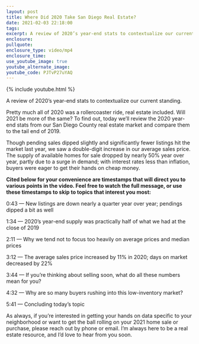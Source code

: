 ```yaml
---
layout: post
title: Where Did 2020 Take San Diego Real Estate?
date: 2021-02-03 22:18:00
tags:
excerpt: A review of 2020’s year-end stats to contextualize our current standing.
enclosure:
pullquote:
enclosure_type: video/mp4
enclosure_time:
use_youtube_image: true
youtube_alternate_image:
youtube_code: PJTvP27uYAQ
---
```


{% include youtube.html %}

A review of 2020’s year-end stats to contextualize our current standing.

Pretty much all of 2020 was a rollercoaster ride, real estate included. Will 2021 be more of the same? To find out, today we’ll review the 2020 year-end stats from our San Diego County real estate market and compare them to the tail end of 2019.&nbsp;

Though pending sales dipped slightly and significantly fewer listings hit the market last year, we saw a double-digit increase in our average sales price. The supply of available homes for sale dropped by nearly 50% year over year, partly due to a surge in demand; with interest rates less than inflation, buyers were eager to get their hands on cheap money.&nbsp;

**Cited below for your convenience are timestamps that will direct you to various points in the video. Feel free to watch the full message, or use these timestamps to skip to topics that interest you most:**

0:43 — New listings are down nearly a quarter year over year; pendings dipped a bit as well

1:34 — 2020’s year-end supply was practically half of what we had at the close of 2019&nbsp;

2:11 — Why we tend not to focus too heavily on average prices and median prices&nbsp;

3:12 — The average sales price increased by 11% in 2020; days on market decreased by 22%

3:44 — If you’re thinking about selling soon, what do all these numbers mean for you?&nbsp;

4:32 — Why are so many buyers rushing into this low-inventory market?

5:41 — Concluding today’s topic

As always, if you’re interested in getting your hands on data specific to your neighborhood or want to get the ball rolling on your 2021 home sale or purchase, please reach out by phone or email. I’m always here to be a real estate resource, and I’d love to hear from you soon.&nbsp;
